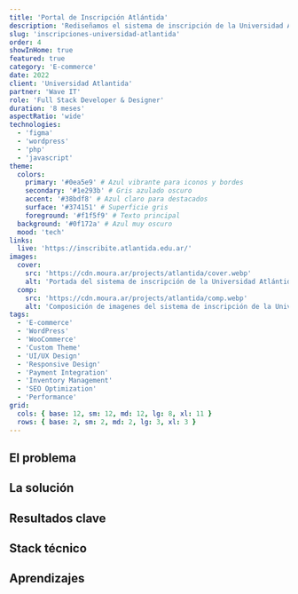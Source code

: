 ```yaml
---
title: 'Portal de Inscripción Atlántida'
description: 'Rediseñamos el sistema de inscripción de la Universidad Atlántida con un tema WordPress personalizado, plugins a medida e integración de pagos con Macro Click, creando una plataforma moderna e intuitiva para futuros estudiantes.'
slug: 'inscripciones-universidad-atlantida'
order: 4
showInHome: true
featured: true
category: 'E-commerce'
date: 2022
client: 'Universidad Atlantida'
partner: 'Wave IT'
role: 'Full Stack Developer & Designer'
duration: '8 meses'
aspectRatio: 'wide'
technologies:
  - 'figma'
  - 'wordpress'
  - 'php'
  - 'javascript'
theme:
  colors:
    primary: '#0ea5e9' # Azul vibrante para iconos y bordes
    secondary: '#1e293b' # Gris azulado oscuro
    accent: '#38bdf8' # Azul claro para destacados
    surface: '#374151' # Superficie gris
    foreground: '#f1f5f9' # Texto principal
  background: '#0f172a' # Azul muy oscuro
  mood: 'tech'
links:
  live: 'https://inscribite.atlantida.edu.ar/'
images:
  cover:
    src: 'https://cdn.moura.ar/projects/atlantida/cover.webp'
    alt: 'Portada del sistema de inscripción de la Universidad Atlántida'
  comp:
    src: 'https://cdn.moura.ar/projects/atlantida/comp.webp'
    alt: 'Composición de imagenes del sistema de inscripción de la Universidad Atlántida'
tags:
  - 'E-commerce'
  - 'WordPress'
  - 'WooCommerce'
  - 'Custom Theme'
  - 'UI/UX Design'
  - 'Responsive Design'
  - 'Payment Integration'
  - 'Inventory Management'
  - 'SEO Optimization'
  - 'Performance'
grid:
  cols: { base: 12, sm: 12, md: 12, lg: 8, xl: 11 }
  rows: { base: 2, sm: 2, md: 2, lg: 3, xl: 3 }
---
```


## El problema

## La solución

## Resultados clave

## Stack técnico

## Aprendizajes
